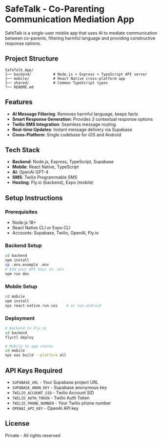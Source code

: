 # SafeTalk - Co-Parenting Communication Mediation App

SafeTalk is a single-user mobile app that uses AI to mediate communication between co-parents, filtering harmful language and providing constructive response options.

## Project Structure

```
SafeTalk_App/
├── backend/          # Node.js + Express + TypeScript API server
├── mobile/           # React Native cross-platform app
├── shared/           # Common TypeScript types
└── README.md
```

## Features

- **AI Message Filtering**: Removes harmful language, keeps facts
- **Smart Response Generation**: Provides 3 contextual response options
- **Twilio SMS Integration**: Seamless message routing
- **Real-time Updates**: Instant message delivery via Supabase
- **Cross-Platform**: Single codebase for iOS and Android

## Tech Stack

- **Backend**: Node.js, Express, TypeScript, Supabase
- **Mobile**: React Native, TypeScript
- **AI**: OpenAI GPT-4
- **SMS**: Twilio Programmable SMS
- **Hosting**: Fly.io (backend), Expo (mobile)

## Setup Instructions

### Prerequisites
- Node.js 18+
- React Native CLI or Expo CLI
- Accounts: Supabase, Twilio, OpenAI, Fly.io

### Backend Setup
```bash
cd backend
npm install
cp .env.example .env
# Add your API keys to .env
npm run dev
```

### Mobile Setup
```bash
cd mobile
npm install
npx react-native run-ios    # or run-android
```

### Deployment
```bash
# Backend to Fly.io
cd backend
flyctl deploy

# Mobile to app stores
cd mobile
npx eas build --platform all
```

## API Keys Required

- `SUPABASE_URL` - Your Supabase project URL
- `SUPABASE_ANON_KEY` - Supabase anonymous key
- `TWILIO_ACCOUNT_SID` - Twilio Account SID
- `TWILIO_AUTH_TOKEN` - Twilio Auth Token
- `TWILIO_PHONE_NUMBER` - Your Twilio phone number
- `OPENAI_API_KEY` - OpenAI API key

## License

Private - All rights reserved
